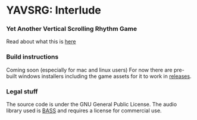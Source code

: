 # **YAVSRG: Interlude**
### Yet Another Vertical Scrolling Rhythm Game

Read about what this is [here](https://percyqaz.github.io/YAVSRG)

### Build instructions

Coming soon (especially for mac and linux users)
For now there are pre-built windows installers including the game assets for it to work in [releases](https://github.com/percyqaz/YAVSRG/releases).

### Legal stuff

The source code is under the GNU General Public License.
The audio library used is [BASS](http://www.un4seen.com/bass.html) and requires a license for commercial use.

